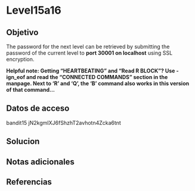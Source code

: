 # Level15a16

## Objetivo
The password for the next level can be retrieved by submitting the password of the current level to **port 30001 on localhost** using SSL encryption.

**Helpful note: Getting “HEARTBEATING” and “Read R BLOCK”? Use -ign_eof and read the “CONNECTED COMMANDS” section in the manpage. Next to ‘R’ and ‘Q’, the ‘B’ command also works in this version of that command…**

## Datos de acceso
bandit15
jN2kgmIXJ6fShzhT2avhotn4Zcka6tnt

## Solucion


## Notas adicionales

## Referencias

